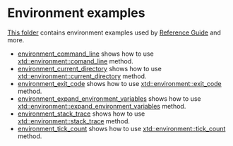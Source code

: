 # Environment examples

[This folder](.) contains environment examples used by [Reference Guide](https://codedocs.xyz/gammasoft71/xtd/) and more.

* [environment_command_line](environment_command_line/README.md) shows how to use [xtd::environment::comand_line](../../../src/xtd.core/include/xtd/environment.h) method.
* [environment_current_directory](environment_current_directory/README.md) shows how to use [xtd::environment::current_directory](../../../src/xtd.core/include/xtd/environment.h) method.
* [environment_exit_code](environment_exit_code/README.md) shows how to use [xtd::environment::exit_code](../../../src/xtd.core/include/xtd/environment.h) method.
* [environment_expand_environment_variables](environment_expand_environment_variables/README.md) shows how to use [xtd::environment::expand_environment_variables](../../../src/xtd.core/include/xtd/environment.h) method.
* [environment_stack_trace](environment_stack_trace/README.md) shows how to use [xtd::environment::stack_trace](../../../src/xtd.core/include/xtd/environment.h) method.
* [environment_tick_count](environment_tick_count/README.md) shows how to use [xtd::environment::tick_count](../../../src/xtd.core/include/xtd/environment.h) method.
